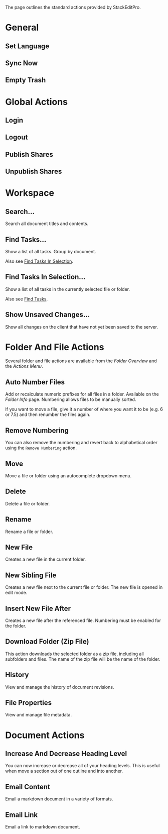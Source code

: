 The page outlines the standard actions provided by StackEditPro.

# General
## Set Language
## Sync Now
## Empty Trash

# Global Actions
## Login
## Logout


## Publish Shares
## Unpublish Shares

# Workspace
## Search...
Search all document titles and contents.

## Find Tasks...
Show a list of all tasks.  Group by document.

Also see [Find Tasks In Selection](#find-tasks-in-selection...).

## Find Tasks In Selection...
Show a list of all tasks in the currently selected file or folder. 

Also see [Find Tasks](#find-tasks...).

## Show Unsaved Changes...
 Show all changes on the client that have not yet been saved to the server.
    
# Folder And File Actions
Several folder and file actions are available from the *Folder Overview* and the *Actions Menu*.

## Auto Number Files
Add or recalculate numeric prefixes for all files in a folder.  Available on the *Folder Info* page.
Numbering allows files to be manually sorted.

If you want to move a file, give it a number of where you want it to be (e.g. 6 or 7.5) and then renumber the files again.

## Remove Numbering
You can also remove the numbering and revert back to alphabetical order using the `Remove Numbering` action.

## Move
Move a file or folder using an autocomplete dropdown menu.
## Delete
Delete a file or folder.
## Rename
Rename a file or folder.
## New File
Creates a new file in the current folder.
## New Sibling File
Creates a new file next to the current file or folder.  The new file is opened in edit mode.
## Insert New File After
Creates a new file after the referenced file.  Numbering must be enabled for the folder.
## Download Folder (Zip File)
This action downloads the selected folder as a zip file, including all subfolders and files.  The name of the zip file will be the name of the folder.

## History
View and manage the history of document revisions.

## File Properties
View and manage file metadata.

# Document Actions

## Increase And Decrease Heading Level
You can now increase or decrease all of your heading levels.  This is useful when move a section out of one outline and into another.
## Email Content
Email a markdown document in a variety of formats.
## Email Link
Email a link to markdown document.

<!--stackedit_data:
eyJoaXN0b3J5IjpbMTYyNzUxMzMzOCwxNjM3MDU3ODc0LDE0Nz
YzNDY2NjAsLTExNDExMzE4MTMsLTU4MzM2MDUwMCwxMzUzMDcw
MDI1LDE1NzQ2NzA3NzUsMjMwMjUxMDk5LC05OTkwNDkzNDUsND
kyNjc0MjIwLDU4MTQ5NDg1LDEyNzE4Njc3ODIsNDIzMDA1NzA4
LDk1OTMwMzU3NSw0NTU5ODY1ODVdfQ==
-->